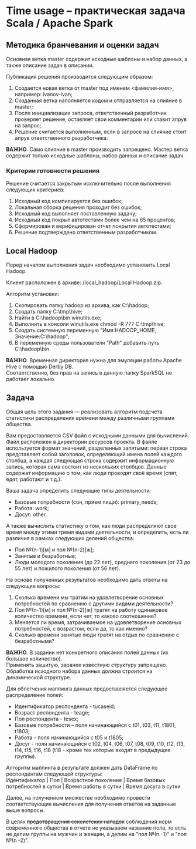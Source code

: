 <h1>Time usage – практическая задача Scala / Apache Spark</h1>
<h2>Методика бранчевания и оценки задач</h2>
<p>Основная ветка master содержит исходные шаблоны и набор данных, а также описание задач в описании.</p>
Публикация решения производится следующим образом:
<ol>
    <li>Создается новая ветка от master под именем &lt;фамилия-имя&gt;, например: ivanov-ivan;</li>
    <li>Созданная ветка наполняется кодом и отправляется на слияние в master;</li>
    <li>После инициализации запроса, ответственный разработчик проверяет решение, оставляет свои комментарии или ставит апрув на запрос;</li>
    <li>Решение считается выполненным, если в запросе на слияние стоит апрув ответственного разработчика.</li>
</ol>
<p><strong>ВАЖНО</strong>. Само слияние в master производить запрещено. Мастер ветка содержит только исходные шаблоны, набор данных и описание задач.</p>

<h3>Критерии готовности решения</h3>
Решение считается закрытым исключительно после выполнения следующих критериев:
<ol>
    <li>Исходный код компилируется без ошибок;</li>
    <li>Локальная сборка решения проходит без ошибок;</li>
    <li>Исходный код выполняет поставленную задачу;</li>
    <li>Исходный код покрыт автотестами более чем на 65 процентов;</li>
    <li>Сформирован и верифицирован отчет покрытия автотестами;</li>
    <li>Решение подтверждено ответственным разработчиком.</li>
</ol>

<h2>Local Hadoop</h2>
<p>Перед началом выполнения задач необходимо установить Local Hadoop.</p>
<p>Клиент расположен в архиве: /local_hadoop/Local Hadoop.zip.</p>
Алгоритм установки:
<ol>
    <li>Скопировать папку hadoop из архива, как C:\hadoop;</li>
    <li>Создать папку C:\tmp\hive;</li>
    <li>Найти в C:\hadoop\bin winutils.exe;</li>
    <li>Выполнить в консоли winutils.exe chmod -R 777 C:\tmp\hive;</li>
    <li>Создать системную переменную "Имя:HADOOP_HOME, Значение:C:\hadoop";</li>
    <li>В переменную среды пользователя "Path" добавить путь C:\hadoop\bin.</li>
</ol>

<p><strong>ВАЖНО</strong>. Временная директория нужна для эмуляции работы Apache Hive с помощью Derby DB.
<br/>Соответственно, без прав на запись в данную папку SparkSQL не работает локально.</p>

<h2>Задача</h2>
<p>Общая цель этого задания — реализовать алгоритм подсчета статистики распределения времени между различными группами общества.</p>

<p>Вам предоставляется CSV файл с исходными данными для вычислений. Файл расположен в директории ресурсов проекта.
В файле используется формат значений, разделенных запятыми: первая строка представляет собой заголовок, определяющий 
имена полей каждого столбца, а каждая следующая строка содержит информационную запись, которая сама состоит из нескольких столбцов. 
Данные содержат информацию о том, как люди проводят своё время (спят, едят, работают и т.д.).</p>

Ваша задача определить следующие типы деятельности:
<ul>
    <li>Базовые потребности (сон, прием пищи): primary_needs;</li>
    <li>Работа: work;</li>
    <li>Досуг: other.</li>
</ul>

А также вычислить статистику о том, как люди распределяют свое время между этими тремя видами деятельности, 
и определить, есть ли различия в рамках следующих делений общества:
<ul>
    <li>Пол №(n-1)[м] и пол №(n-2)[ж];</li>
    <li>Занятые и безработные;</li>
    <li>Люди молодого поколения (до 22 лет), среднего поколения (от 23 до 55 лет) и пожилого поколения (от 56 лет).</li>
</ul>

На основе полученных результатов необходимо дать ответы на следующие вопросы:
<ol>
    <li>Сколько времени мы тратим на удовлетворение основных потребностей по сравнению с другими видами деятельности?</li>
    <li>Пол №(n-1)[м] и пол №(n-2)[ж] тратят на работу одинаковое количество времени, если нет, то каково соотношение?</li>
    <li>Меняется ли время, затрачиваемое на удовлетворение основных потребностей, с возрастом, если да, то как именно?</li>
    <li>Сколько времени занятые люди тратят на отдых по сравнению с безработными?</li>
</ol>

<p><strong>ВАЖНО</strong>. В задании нет конкретного описания полей данных (их большое количество).
<br/>Применять зашитую, заранее известную структуру запрещено. Обработка исходного набора данных должна строится на динамической структуре.</p>

Для облегчения маппинга данных предоставляется следующее распределение полей:
<ul>
    <li>Идентификатор респондента - tucaseid;</li>
    <li>Возраст респондента - teage;</li>
    <li>Пол респондента - tesex;</li>
    <li>Базовые потребности – поля начинающийся с t01, t03, t11, t1801, t1803;</li>
    <li>Работа - поля начинающийся с t05 и t1805;</li>
    <li>Досуг - поля начинающийся с t02, t04, t06, t07, t08, t09, t10, t12, t13, t14, t15, t16, t18 (t18 - кроме тех которые входят в предыдущие группы).</li>
</ul>

Алгоритм маппинга в результате должен дать DataFrame по респондентам следующей структуры:<br>
Идентификатор | Пол | Возрастное поколение | Время базовых потребностей в сутки | Время работы в сутки | Время досуга в сутки

Далее, на полученном множестве необходимо провести соответствующие вычисления для получения ответов на заданные выше вопросы.

В целях ~~предотвращения сексистских нападок~~ соблюдения норм современного общества в отчете не указываем название пола, то есть не делим группы на мужчин и женщин, а делим на "пол №(n -1)" и "пол №(n -2)".  